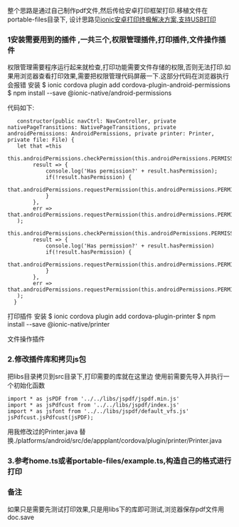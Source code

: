 整个思路是通过自己制作pdf文件,然后传给安卓打印框架打印.移植文件在portable-files目录下, 设计思路见[ionic安卓打印终极解决方案,支持USB打印](http://bigxiangbaobao.com/blog/2018/09/22/ionic%E5%AE%89%E5%8D%93%E6%89%93%E5%8D%B0%E7%BB%88%E6%9E%81%E8%A7%A3%E5%86%B3%E6%96%B9%E6%A1%88,%E6%94%AF%E6%8C%81USB%E6%89%93%E5%8D%B0/)

### 1安装需要用到的插件 ,一共三个,权限管理插件,打印插件,文件操作插件

权限管理需要程序运行起来就检查,打印功能需要文件存储的权限,否则无法打印.如果用浏览器查看打印效果,需要把权限管理代码屏蔽一下.这部分代码在浏览器执行会报错
安装
$ ionic cordova plugin add cordova-plugin-android-permissions
$ npm install --save @ionic-native/android-permissions

代码如下:
```
   constructor(public navCtrl: NavController, private nativePageTransitions: NativePageTransitions, private androidPermissions: AndroidPermissions, private printer: Printer, private file: File) {
   let that =this
   this.androidPermissions.checkPermission(this.androidPermissions.PERMISSION.READ_EXTERNAL_STORAGE).then(
        result => {
			console.log('Has permission?' + result.hasPermission);
			if(!result.hasPermission) {
				that.androidPermissions.requestPermission(this.androidPermissions.PERMISSION.READ_EXTERNAL_STORAGE)
			}
		},
        err => that.androidPermissions.requestPermission(this.androidPermissions.PERMISSION.READ_EXTERNAL_STORAGE)
   );
   this.androidPermissions.checkPermission(this.androidPermissions.PERMISSION.WRITE_EXTERNAL_STORAGE).then(
        result => {
			console.log('Has permission?' + result.hasPermission)
			if(!result.hasPermission) {
				that.androidPermissions.requestPermission(this.androidPermissions.PERMISSION.WRITE_EXTERNAL_STORAGE)
			}
		},
        err => that.androidPermissions.requestPermission(this.androidPermissions.PERMISSION.WRITE_EXTERNAL_STORAGE)
   );
  }

```

打印插件
安装
$ ionic cordova plugin add cordova-plugin-printer
$ npm install --save @ionic-native/printer

文件操作插件


### 2.修改插件库和拷贝js包
把libs目录拷贝到src目录下,打印需要的库就在这里边
使用前需要先导入并执行一个初始化函数
```
import * as jsPDF from '../../libs/jspdf/jspdf.min.js'
import * as jsPdfcust from '../../libs/jspdf/index.js'
import * as jsfont from '../../libs/jspdf/default_vfs.js'
jsPdfcust.jsPdfcust(jsPDF);

```
用我修改过的Printer.java 替换./platforms/android/src/de/appplant/cordova/plugin/printer/Printer.java

### 3.参考home.ts或者portable-files/example.ts,构造自己的格式进行打印


### 备注
如果只是需要先测试打印效果,只是用libs下的库即可测试,浏览器保存pdf文件用doc.save
